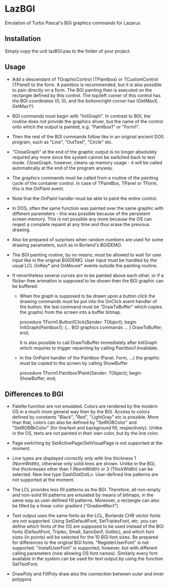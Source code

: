 # LazBGI
Emulation of Turbo Pascal's BGI graphics commands for Lazarus

## Installation

Simply copy the unit lazBGI.pas to the folder of your project.

## Usage

- Add a descendant of TGraphicControl (TPaintbox) or TCustomControl (TPanel) to
  the form. A paintbox is recommended, but it is also possible to pain
  directly on a form.
  The BGI painting then is executed on the rectangle defined by this control.
  The top/left corner of this control has the BGI coordinates (0, 0), and the
  bottom/right corner has (GetMaxX, GetMaxY).

- BGI commands must begin with "InitGraph". In contrast to BGI, the routine does
  not provide the graphics driver, but the name of the control onto which the
  output is painted, e.g. "Paintbox1" or "Form1".

- Then the rest of the BGI commands follow like in an original ancient DOS
  program, such as "Line", "OutText", "Circle" etc.

- "CloseGraph" at the end of the graphic output is no longer absolutely required
  any more since the system cannot be switched back to text mode.
  CloseGraph, however, cleans up memory usage - it will be called automatically
  at the end of the program anyway.

- The graphics commands must be called from a routine of the painting cycle of
  the container control. In case of TPaintBox, TPanel or TForm, this is the
  OnPaint event.

- Note that the OnPaint handler must be able to paint the entire control.

- In DOS, often the same function was painted over the same graphic with
  different parameters - this was possible because of the persistent screen
  memory. This is not possible any more because the OS can reqest a complete
  repaint at any time and thus erase the previous drawing.

- Also be prepared of surprises when random numbers are used for some drawing
  parameters, such as in Borland's BGIDEMO.

- The BGI painting routine, by no means, must be allowed to wait for user input
  like in the original BGIDEMO. User input must be handled by the usual
  LCL OnKey* and OnMouse* events outside the painting routine.

- If nevertheless several curves are to be painted above each other, or if
  a flicker-free animation is supposed to be shown then the BGI graphic can
  be buffered:

  - When the graph is supposed to be drawn upon a button click the drawing
    commands must be put into the OnClick event handler of the button; the
    last command must be "DrawToBuffer" which copies the graphic from the
    screen into a buffer bitmap.

    procedure TForm1.Button1Click(Sender: TObject);
    begin
      InitGraph(Paintbox1);
      {... BGI graphics commands ... }
      DrawToBuffer;
    end;

    It is also possible to call DrawToBuffer immediately after InitGraph which
    requires to trigger repainting by calling Paintbox1.Invalidate.

  - In the OnPaint handler of the Paintbox (Panel, Form, ...) the graphic must
    be copied to the screen by calling ShowBuffer

    procedure TForm1.Paintbox1Paint(Sender: TObject);
    begin
      ShowBuffer;
    end;


## Differences to BGI

- Palette function are not emulated. Colors are rendered by the modern OS in a
  much more general way then by the BGI. Access to colors defined by constants
  "Black", "Red", "LightGray" etc is possible. More than that, colors can also
  be defined by "SetRGBColor" and "SetRGBBkColor" (for line/text and background
  fill, respectively). Unlike in the OS, texts are not painted in their own
  color, but by the line color.

- Page switching by SetActivePage/SetVisualPage is not supported at the moment.

- Line types are displayed correctly only with line thickness 1 (NormWidth),
  otherwise only solid lines are shown. Unlike in the BGI, line thicknesses
  other than 1 (NormWidth) or 3 (ThickWidth) can be selected.
  New line type DashDotDotLn.
  User-defined line patterns are not supported at the moment.

- The LCL provides less fill patterns as the BGI. Therefore, all non-empty and
  non-solid fill patterns are emulated by means of bitmaps, in the same way
  as user-defined fill patterns. Moreover, a rectangle can also be filled by
  a linear color gradient ("GradientRect").

- Text output uses the same fonts as the LCL, Borlands CHR vector fonts are not
  supported. Using SetDefaultFont, SetTriplexFont, etc. you can define which
  fonts of the OS are supposed to be used instead of the BGI fonts (DefaultFont,
  Triplex, Small, SansSerif, Gothic), and which font sizes (in points) will be
  selected for the 10 BGI font sizes. Be prepared for differences to the
  original BGI fonts. "RegisterUserFont" is not supported. "InstallUserFont" is
  supported, however, but with different calling parameters (now allowing
  OS font names).
  Similarly every font available in the system can be used for text output by
  using the function SetTextFont.

- DrawPoly and FillPoly draw also the connection between outer and inner polygons

